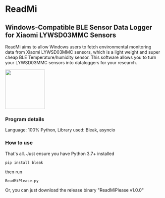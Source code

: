 # ReadMi
## Windows-Compatible BLE Sensor Data Logger for Xiaomi LYWSD03MMC Sensors

ReadMi aims to allow Windows users to fetch environmental monitoring data from Xiaomi LYWSD03MMC sensors, which is a light weight and super cheap BLE Temperature/humidity sensor. This software allows you to turn your LYWSD03MMC sensors into dataloggers for your research.

<img src="https://github.com/TermCIC/MiTemperature2_WindowsReader/assets/32321661/008159ab-862c-459a-854d-f261d8ef7dd1" width="128">

### Program details
Language: 100% Python,
Library used: Bleak, asyncio

### How to use
That's all. Just ensure you have Python 3.7+ installed

```
pip install bleak
```

then run
```
ReadMiPlease.py
```

Or, you can just download the release binary "ReadMiPlease v1.0.0"
